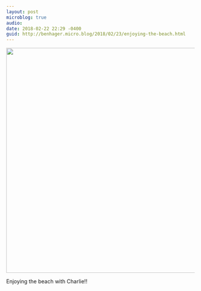 ```yaml
---
layout: post
microblog: true
audio: 
date: 2018-02-22 22:29 -0400
guid: http://benhager.micro.blog/2018/02/23/enjoying-the-beach.html
---
```


<img src="http://hager.blog/uploads/2018/f8e315a693.jpg" width="600" height="600" style="height: auto;" class="sunlit_image" />

Enjoying the beach with Charlie!!


